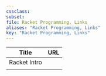 ```yaml
---
cssclass:
subset:
file: Racket Programming, Links
aliases: "Racket Programming, Links"
key: "Racket Programming, Links"
---
```


| Title        | URL |
| ------------ | --- |
| Racket Intro |     |
|              |     |
